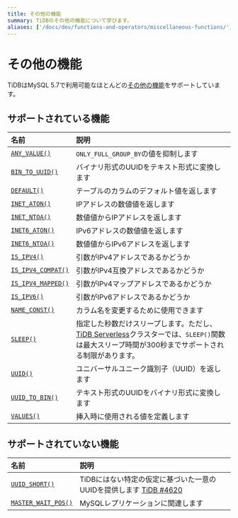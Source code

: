 ```yaml
---
title: その他の機能
summary: TiDBのその他の機能について学びます。
aliases: ['/docs/dev/functions-and-operators/miscellaneous-functions/','/docs/dev/reference/sql/functions-and-operators/miscellaneous-functions/']
---
```


# その他の機能

TiDBはMySQL 5.7で利用可能なほとんどの[その他の機能](https://dev.mysql.com/doc/refman/5.7/en/miscellaneous-functions.html)をサポートしています。

## サポートされている機能

| 名前 | 説明  |
|:------------|:-----------------------------------------------------------------------------------------------|
| [`ANY_VALUE()`](https://dev.mysql.com/doc/refman/8.0/en/miscellaneous-functions.html#function_any-value)              | `ONLY_FULL_GROUP_BY`の値を抑制します     |
| [`BIN_TO_UUID()`](https://dev.mysql.com/doc/refman/8.0/en/miscellaneous-functions.html#function_bin-to-uuid)          | バイナリ形式のUUIDをテキスト形式に変換します    |
| [`DEFAULT()`](https://dev.mysql.com/doc/refman/8.0/en/miscellaneous-functions.html#function_default)                  | テーブルのカラムのデフォルト値を返します      |
| [`INET_ATON()`](https://dev.mysql.com/doc/refman/8.0/en/miscellaneous-functions.html#function_inet-aton)              | IPアドレスの数値値を返します         |
| [`INET_NTOA()`](https://dev.mysql.com/doc/refman/8.0/en/miscellaneous-functions.html#function_inet-ntoa)              | 数値値からIPアドレスを返します        |
| [`INET6_ATON()`](https://dev.mysql.com/doc/refman/8.0/en/miscellaneous-functions.html#function_inet6-aton)            | IPv6アドレスの数値値を返します       |
| [`INET6_NTOA()`](https://dev.mysql.com/doc/refman/8.0/en/miscellaneous-functions.html#function_inet6-ntoa)            | 数値値からIPv6アドレスを返します      |
| [`IS_IPV4()`](https://dev.mysql.com/doc/refman/8.0/en/miscellaneous-functions.html#function_is-ipv4)                  | 引数がIPv4アドレスであるかどうか   |
| [`IS_IPV4_COMPAT()`](https://dev.mysql.com/doc/refman/8.0/en/miscellaneous-functions.html#function_is-ipv4-compat)    | 引数がIPv4互換アドレスであるかどうか    |
| [`IS_IPV4_MAPPED()`](https://dev.mysql.com/doc/refman/8.0/en/miscellaneous-functions.html#function_is-ipv4-mapped)    | 引数がIPv4マップアドレスであるかどうか   |
| [`IS_IPV6()`](https://dev.mysql.com/doc/refman/8.0/en/miscellaneous-functions.html#function_is-ipv6)                  | 引数がIPv6アドレスであるかどうか   |
| [`NAME_CONST()`](https://dev.mysql.com/doc/refman/8.0/en/miscellaneous-functions.html#function_name-const)            | カラム名を変更するために使用できます               |
| [`SLEEP()`](https://dev.mysql.com/doc/refman/8.0/en/miscellaneous-functions.html#function_sleep)                      | 指定した秒数だけスリープします。ただし、[TiDB Serverless](https://docs.pingcap.com/tidbcloud/select-cluster-tier#tidb-serverless)クラスターでは、`SLEEP()`関数は最大スリープ時間が300秒までサポートされる制限があります。       |
| [`UUID()`](https://dev.mysql.com/doc/refman/8.0/en/miscellaneous-functions.html#function_uuid)                        | ユニバーサルユニーク識別子（UUID）を返します       |
| [`UUID_TO_BIN()`](https://dev.mysql.com/doc/refman/8.0/en/miscellaneous-functions.html#function_uuid-to-bin)          | テキスト形式のUUIDをバイナリ形式に変換します    |
| [`VALUES()`](https://dev.mysql.com/doc/refman/8.0/en/miscellaneous-functions.html#function_values)                    | 挿入時に使用される値を定義します       |

## サポートされていない機能

| 名前 | 説明  |
|:------------|:-----------------------------------------------------------------------------------------------|
| [`UUID_SHORT()`](https://dev.mysql.com/doc/refman/8.0/en/miscellaneous-functions.html#function_uuid-short)            | TiDBにはない特定の仮定に基づいた一意のUUIDを提供します [TiDB #4620](https://github.com/pingcap/tidb/issues/4620) |
| [`MASTER_WAIT_POS()`](https://dev.mysql.com/doc/refman/8.0/en/miscellaneous-functions.html#function_master-pos-wait)  | MySQLレプリケーションに関連します |
